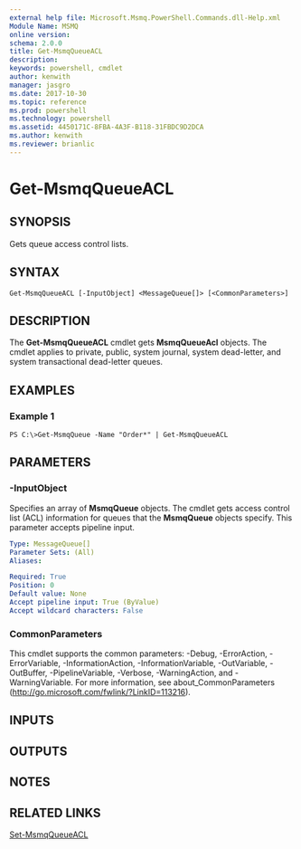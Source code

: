 ```yaml
---
external help file: Microsoft.Msmq.PowerShell.Commands.dll-Help.xml
Module Name: MSMQ
online version: 
schema: 2.0.0
title: Get-MsmqQueueACL
description: 
keywords: powershell, cmdlet
author: kenwith
manager: jasgro
ms.date: 2017-10-30
ms.topic: reference
ms.prod: powershell
ms.technology: powershell
ms.assetid: 4450171C-8FBA-4A3F-B118-31FBDC9D2DCA
ms.author: kenwith
ms.reviewer: brianlic
---
```


# Get-MsmqQueueACL

## SYNOPSIS
Gets queue access control lists.

## SYNTAX

```
Get-MsmqQueueACL [-InputObject] <MessageQueue[]> [<CommonParameters>]
```

## DESCRIPTION
The **Get-MsmqQueueACL** cmdlet gets **MsmqQueueAcl** objects.
The cmdlet applies to private, public, system journal, system dead-letter, and system transactional dead-letter queues.

## EXAMPLES

### Example 1
```
PS C:\>Get-MsmqQueue -Name "Order*" | Get-MsmqQueueACL
```

## PARAMETERS

### -InputObject
Specifies an array of **MsmqQueue** objects.
The cmdlet gets access control list (ACL) information for queues that the **MsmqQueue** objects specify.
This parameter accepts pipeline input.

```yaml
Type: MessageQueue[]
Parameter Sets: (All)
Aliases: 

Required: True
Position: 0
Default value: None
Accept pipeline input: True (ByValue)
Accept wildcard characters: False
```

### CommonParameters
This cmdlet supports the common parameters: -Debug, -ErrorAction, -ErrorVariable, -InformationAction, -InformationVariable, -OutVariable, -OutBuffer, -PipelineVariable, -Verbose, -WarningAction, and -WarningVariable. For more information, see about_CommonParameters (http://go.microsoft.com/fwlink/?LinkID=113216).

## INPUTS

## OUTPUTS

## NOTES

## RELATED LINKS

[Set-MsmqQueueACL](./Set-MsmqQueueACL.md)

